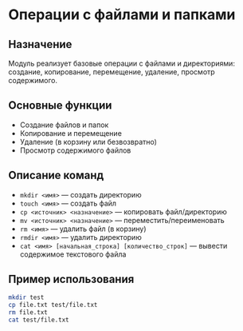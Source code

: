 # Операции с файлами и папками

## Назначение
Модуль реализует базовые операции с файлами и директориями: создание, копирование, перемещение, удаление, просмотр содержимого.

## Основные функции
- Создание файлов и папок
- Копирование и перемещение
- Удаление (в корзину или безвозвратно)
- Просмотр содержимого файлов

## Описание команд
- `mkdir <имя>` — создать директорию
- `touch <имя>` — создать файл
- `cp <источник> <назначение>` — копировать файл/директорию
- `mv <источник> <назначение>` — переместить/переименовать
- `rm <имя>` — удалить файл (в корзину)
- `rmdir <имя>` — удалить директорию
- `cat <имя> [начальная_строка] [количество_строк]` — вывести содержимое текстового файла

## Пример использования
```bash
mkdir test
cp file.txt test/file.txt
rm file.txt
cat test/file.txt
``` 